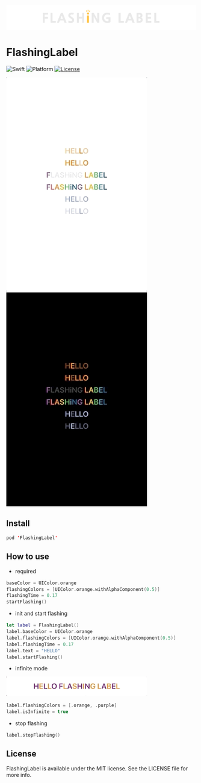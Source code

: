 _<p align="center">![flashinglabel_trans](https://github.com/dokgi88/dokgi88.github.io/blob/master/_images/FlashingLabel/flashinglabel_trans.png?raw=true)</p>_

# FlashingLabel

![Swift](https://img.shields.io/badge/Swift-5.0-orange.svg)
![Platform](https://img.shields.io/badge/Platform-iOS-lightgrey.svg)
[![License](https://img.shields.io/badge/license-MIT-green.svg)](https://github.com/dokgi88/FlashingLabel/blob/master/LICENSE)

![flashinglabel_new_white.gif](https://github.com/dokgi88/dokgi88.github.io/blob/master/_images/FlashingLabel/flashinglabel_new_white.gif?raw=true)
![flashinglabel_new_black.gif](https://github.com/dokgi88/dokgi88.github.io/blob/master/_images/FlashingLabel/flashinglabel_new_black.gif?raw=true)

## Install

```swift
pod 'FlashingLabel'
```

## How to use

* required
```swift
baseColor = UIColor.orange
flashingColors = [UIColor.orange.withAlphaComponent(0.5)]
flashingTime = 0.17
startFlashing()
```

* init and start flashing
```swift
let label = FlashingLabel()
label.baseColor = UIColor.orange
label.flashingColors = [UIColor.orange.withAlphaComponent(0.5)]
label.flashingTime = 0.17
label.text = "HELLO"
label.startFlashing()
```

* infinite mode

![flashinglabel_infinite.gif](https://github.com/dokgi88/dokgi88.github.io/blob/master/_images/FlashingLabel/flashinglabel_infinite.gif?raw=true)
```swift
label.flashingColors = [.orange, .purple]
label.isInfinite = true
```

* stop flashing
```swift
label.stopFlashing()
```

## License

FlashingLabel is available under the MIT license. See the LICENSE file for more info.
